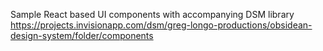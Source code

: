 Sample React based UI components with accompanying DSM library
https://projects.invisionapp.com/dsm/greg-longo-productions/obsidean-design-system/folder/components
